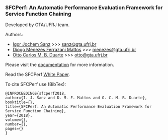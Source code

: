 ### SFCPerf: An Automatic Performance Evaluation Framework for Service Function Chaining

Developed by GTA/UFRJ team.

Authors:

- [Igor Jochem Sanz](http://www.gta.ufrj.br/~sanz/)  >>>  sanz@gta.ufrj.br
- [Diogo Menezes Ferrazani Mattos](http://www.gta.ufrj.br/~menezes/)  >>>  menezes@gta.ufrj.br
- [Otto Carlos M. B. Duarte](http://www.gta.ufrj.br/~otto/)  >>>  otto@gta.ufrj.br

Please visit the [documentation](https://github.com/ijochem/SFCPerf/wiki) for more information.

Read the SFCPerf [White Paper](https://www.gta.ufrj.br/ftp/gta/TechReports/SMD18.pdf).

To cite SFCPerf use (BibTex):
  ```
  @INPROCEEDINGS{sfcperf2018, 
  author={I. J. Sanz and D. M. F. Mattos and O. C. M. B. Duarte}, 
  booktitle={}, 
  title={SFCPerf: An Automatic Performance Evaluation Framework for Service Function Chaining}, 
  year={2018}, 
  volume={}, 
  number={}, 
  pages={}
  }
  ```
